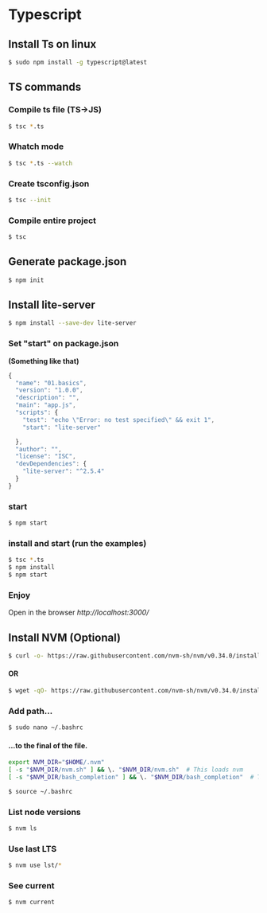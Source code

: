 # Typescript

## Install Ts on linux
```sh
$ sudo npm install -g typescript@latest
```

## TS commands

### Compile ts file (TS->JS)
```sh
$ tsc *.ts
```
### Whatch mode
```sh
$ tsc *.ts --watch
```
### Create tsconfig.json
```sh
$ tsc --init
```
### Compile entire project
```sh
$ tsc
```

## Generate package.json
```sh
$ npm init
```

## Install lite-server
```sh
$ npm install --save-dev lite-server
```

### Set "start" on package.json
**(Something like that)**
```js
{
  "name": "01.basics",
  "version": "1.0.0",
  "description": "",
  "main": "app.js",
  "scripts": {
    "test": "echo \"Error: no test specified\" && exit 1",
    "start": "lite-server"

  },
  "author": "",
  "license": "ISC",
  "devDependencies": {
    "lite-server": "^2.5.4"
  }
}
```

### start
```sh
$ npm start
```

### install and start (run the examples)
```sh
$ tsc *.ts
$ npm install
$ npm start
```

### Enjoy
Open in the browser *http://localhost:3000/*

## Install NVM (Optional)

```sh
$ curl -o- https://raw.githubusercontent.com/nvm-sh/nvm/v0.34.0/install.sh | bash
```
#### OR
```sh
$ wget -qO- https://raw.githubusercontent.com/nvm-sh/nvm/v0.34.0/install.sh | bash
```
### Add path...
```sh
$ sudo nano ~/.bashrc
```
#### ...to the final of the file.
```sh
export NVM_DIR="$HOME/.nvm"
[ -s "$NVM_DIR/nvm.sh" ] && \. "$NVM_DIR/nvm.sh"  # This loads nvm
[ -s "$NVM_DIR/bash_completion" ] && \. "$NVM_DIR/bash_completion"  # This loads nvm bash_completion
```
```sh
$ source ~/.bashrc
```
### List node versions
```sh
$ nvm ls
```
### Use last LTS
```sh
$ nvm use lst/*
```
### See current
```sh
$ nvm current
```
